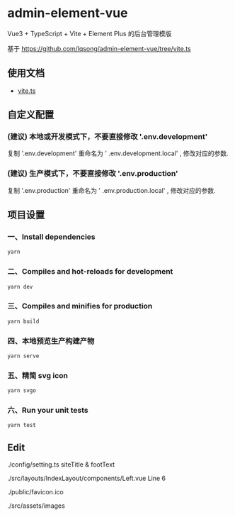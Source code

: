 # admin-element-vue

Vue3 + TypeScript + Vite + Element Plus 的后台管理模版

基于 <https://github.com/lqsong/admin-element-vue/tree/vite.ts>

## 使用文档

- [vite.ts](http://admin-element-vue.liqingsong.cc/vitets/)

## 自定义配置

### **(建议)** 本地或开发模式下，不要直接修改 '.env.development'

复制 '.env.development' 重命名为 ' .env.development.local' , 修改对应的参数.

### **(建议)** 生产模式下，不要直接修改 '.env.production'

复制 '.env.production' 重命名为 ' .env.production.local' , 修改对应的参数.

## 项目设置

### 一、Install dependencies

```bash
yarn
```

### 二、Compiles and hot-reloads for development

```bash
yarn dev
```

### 三、Compiles and minifies for production

```bash
yarn build
```

### 四、本地预览生产构建产物

```bash
yarn serve
```

### 五、精简 svg icon

```bash
yarn svgo
```

### 六、Run your unit tests

```bash
yarn test
```

## Edit

./config/setting.ts siteTitle & footText

./src/layouts/IndexLayout/components/Left.vue Line 6

./public/favicon.ico

./src/assets/images
